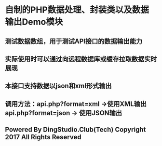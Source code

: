 # 自制的PHP数据处理、封装类以及数据输出Demo模块

## 测试数据数组，用于测试API接口的数据输出能力
## 实际使用时可以通过向远程数据库或缓存拉取数据实时展现
## 本接口支持数据以json和xml形式输出
## 调用方法：api.php?format=xml ->使用XML输出 api.php?format=json -> 使用JSON输出
## Powered By DingStudio.Club(Tech) Copyright 2017 All Rights Reserved
